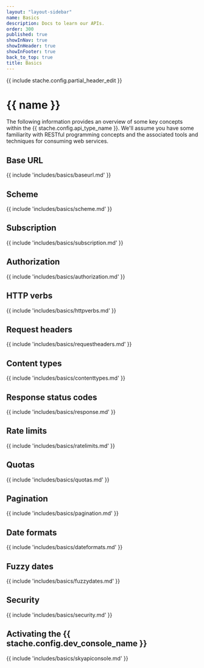 ```yaml
---
layout: "layout-sidebar"
name: Basics
description: Docs to learn our APIs.
order: 300
published: true
showInNav: true
showInHeader: true
showInFooter: true
back_to_top: true
title: Basics
---
```


{{ include stache.config.partial_header_edit }}

# {{ name }}

The following information provides an overview of some key concepts within the {{ stache.config.api_type_name }}.  We'll assume you have some familiarity with RESTful programming concepts and the associated tools and techniques for consuming web services.

## Base URL 

{{ include 'includes/basics/baseurl.md' }}

## Scheme

{{ include 'includes/basics/scheme.md' }}

## Subscription

{{ include 'includes/basics/subscription.md' }}


## Authorization

{{ include 'includes/basics/authorization.md' }}

## HTTP verbs

{{ include 'includes/basics/httpverbs.md' }}

## Request headers

{{ include 'includes/basics/requestheaders.md' }}

## Content types

{{ include 'includes/basics/contenttypes.md' }}

## Response status codes

{{ include 'includes/basics/response.md' }}

## Rate limits
{{ include 'includes/basics/ratelimits.md' }}

## Quotas

{{ include 'includes/basics/quotas.md' }}

## Pagination

{{ include 'includes/basics/pagination.md' }}

## Date formats

{{ include 'includes/basics/dateformats.md' }}

## Fuzzy dates

{{ include 'includes/basics/fuzzydates.md' }}

## Security

{{ include 'includes/basics/security.md' }}

## Activating the {{ stache.config.dev_console_name }}

{{ include 'includes/basics/skyapiconsole.md' }}

